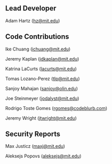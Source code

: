 ## Lead Developer

Adam Hartz (hz@mit.edu)

## Code Contributions

Ike Chuang (ichuang@mit.edu)

Jeremy Kaplan (jdkaplan@mit.edu)

Katrina LaCurts (lacurts@mit.edu)

Tomas Lozano-Perez (tlp@mit.edu)

Sanjoy Mahajan (sanjoy@olin.edu)

Joe Steinmeyer (jodalyst@mit.edu)

Rodrigo Toste Gomes (rgomes@codeblurb.com)

Jeremy Wright (jtwright@mit.edu)


## Security Reports

Max Justicz (maxj@mit.edu)

Aleksejs Popovs (aleksejs@mit.edu)
